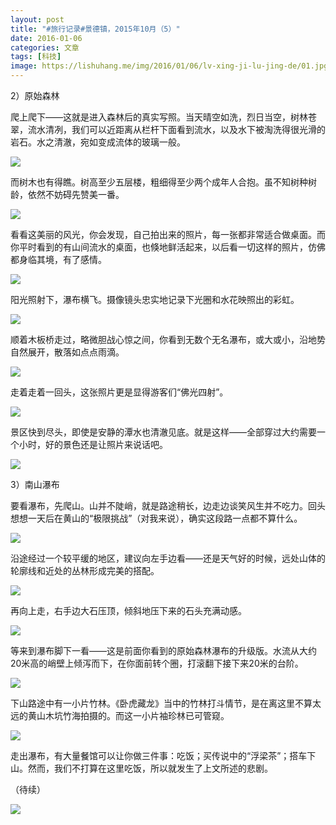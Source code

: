 ```yaml
---
layout: post
title: "#旅行记录#景德镇，2015年10月（5）"
date: 2016-01-06
categories: 文章
tags: [科技]
image: https://lishuhang.me/img/2016/01/06/lv-xing-ji-lu-jing-de/01.jpg
---
```


2）原始森林

爬上爬下——这就是进入森林后的真实写照。当天晴空如洗，烈日当空，树林苍翠，流水清冽，我们可以近距离从栏杆下面看到流水，以及水下被淘洗得很光滑的岩石。水之清澈，宛如变成流体的玻璃一般。

![](http://mmbiz.qpic.cn/mmbiz/AdRKyBVLoHJcuHpK4FKOp2LWO5evSFSJfq3MjCYLULicEUYcsGTniamOdicA3oWvUHsXCcLJPEf6qo1cEcicj2kibDA/0?wx_fmt=jpeg)

而树木也有得瞧。树高至少五层楼，粗细得至少两个成年人合抱。虽不知树种树龄，依然不妨碍先赞美一番。

![](https://lishuhang.me/img/2016/01/06/lv-xing-ji-lu-jing-de/01.jpg)

看看这美丽的风光，你会发现，自己拍出来的照片，每一张都非常适合做桌面。而你平时看到的有山间流水的桌面，也倏地鲜活起来，以后看一切这样的照片，仿佛都身临其境，有了感情。

![](https://lishuhang.me/img/2016/01/06/lv-xing-ji-lu-jing-de/02.jpg)

阳光照射下，瀑布横飞。摄像镜头忠实地记录下光圈和水花映照出的彩虹。

![](https://lishuhang.me/img/2016/01/06/lv-xing-ji-lu-jing-de/03.jpg)

顺着木板桥走过，略微胆战心惊之间，你看到无数个无名瀑布，或大或小，沿地势自然展开，散落如点点雨滴。

![](https://lishuhang.me/img/2016/01/06/lv-xing-ji-lu-jing-de/04.jpg)

走着走着一回头，这张照片更是显得游客们“佛光四射”。

![](https://lishuhang.me/img/2016/01/06/lv-xing-ji-lu-jing-de/05.jpg)

景区快到尽头，即使是安静的潭水也清澈见底。就是这样——全部穿过大约需要一个小时，好的景色还是让照片来说话吧。

![](https://lishuhang.me/img/2016/01/06/lv-xing-ji-lu-jing-de/06.jpg)

3）南山瀑布

要看瀑布，先爬山。山并不陡峭，就是路途稍长，边走边谈笑风生并不吃力。回头想想一天后在黄山的“极限挑战”（对我来说），确实这段路一点都不算什么。

![](https://lishuhang.me/img/2016/01/06/lv-xing-ji-lu-jing-de/07.jpg)

沿途经过一个较平缓的地区，建议向左手边看——还是天气好的时候，远处山体的轮廓线和近处的丛林形成完美的搭配。

![](https://lishuhang.me/img/2016/01/06/lv-xing-ji-lu-jing-de/08.jpg)

再向上走，右手边大石压顶，倾斜地压下来的石头充满动感。

![](https://lishuhang.me/img/2016/01/06/lv-xing-ji-lu-jing-de/09.jpg)

等来到瀑布脚下一看——这是前面你看到的原始森林瀑布的升级版。水流从大约20米高的峭壁上倾泻而下，在你面前转个圈，打滚翻下接下来20米的台阶。

![](https://lishuhang.me/img/2016/01/06/lv-xing-ji-lu-jing-de/10.jpg)

下山路途中有一小片竹林。《卧虎藏龙》当中的竹林打斗情节，是在离这里不算太远的黄山木坑竹海拍摄的。而这一小片袖珍林已可管窥。

![](https://lishuhang.me/img/2016/01/06/lv-xing-ji-lu-jing-de/11.jpg)

走出瀑布，有大量餐馆可以让你做三件事：吃饭；买传说中的“浮梁茶”；搭车下山。然而，我们不打算在这里吃饭，所以就发生了上文所述的悲剧。

（待续）

![](https://lishuhang.me/img/2016/01/06/lv-xing-ji-lu-jing-de/12.jpg)